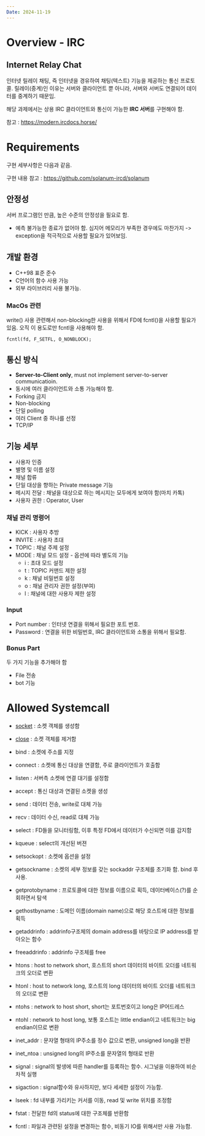 ```yaml
---
Date: 2024-11-19
---
```

# Overview - IRC

## Internet Relay Chat

인터넷 릴레이 채팅, 즉 인터넷을 경유하여 채팅(텍스트) 기능을 제공하는 통신 프로토콜. 릴레이(중계)인 이유는 서버와 클라이언트 뿐 아니라, 서버와 서버도 연결되어 데이터를 중계하기 때문임.

해당 과제에서는 상용 IRC 클라이언트와 통신이 가능한 **IRC 서버**를 구현해야 함.

참고 : https://modern.ircdocs.horse/

# Requirements

구현 세부사항은 다음과 같음.

구현 내용 참고 : https://github.com/solanum-ircd/solanum

## 안정성

서버 프로그램인 만큼, 높은 수준의 안정성을 필요로 함. 
- 예측 불가능한 종료가 없어야 함. 심지어 메모리가 부족한 경우에도 마찬가지
	-> exception을 적극적으로 사용할 필요가 있어보임.

## 개발 환경
- C++98 표준 준수
- C언어의 함수 사용 가능
- 외부 라이브러리 사용 불가능.
### MacOs 관련
write() 사용 관련해서 non-blocking한 사용을 위해서 FD에 fcntl()을 사용할 필요가 있음. 오직 이 용도로만 fcntl을 사용해야 함.
``` MacOs Only
fcntl(fd, F_SETFL, O_NONBLOCK);
```

## 통신 방식

- **Server-to-Client only**, must not implement server-to-server communicatioin.
- 동시에 여러 클라이언트와 소통 가능해야 함.
- Forking 금지
- Non-blocking 
- 단일 polling
- 여러 Client 중 하나를 선정
- TCP/IP
## 기능 세부

- 사용자 인증
- 별명 및 이름 설정
- 채널 합류
- 단일 대상을 향하는 Private message 기능
- 메시지 전달 : 채널을 대상으로 하는 메시지는 모두에게 보여야 함(마치 카톡)
- 사용자 권한 : Operator, User
### 채널 관리 명령어

- KICK : 사용자 추방
- INVITE : 사용자 초대
- TOPIC : 채널 주제 설정
- MODE : 채널 모드 설정 - 옵션에 따라 별도의 기능
	- i : 초대 모드 설정
	- t : TOPIC 커맨드 제한 설정 
	- k : 채널 비밀번호 설정
	- o : 채널 관리자 권한 설정(부여)
	- l : 채널에 대한 사용자 제한 설정


### Input

- Port number : 인터넷 연결을 위해서 필요한 포트 번호.
- Password : 연결을 위한 비밀번호, IRC 클라이언트와 소통을 위해서 필요함.

### Bonus Part
두 가지 기능을 추가해야 함
- File 전송
- bot 기능
# Allowed Systemcall

- [socket](Socket.md) : 소켓 객체를 생성함
- [close](Close.md) : 소켓 객체를 제거함
- bind : 소켓에 주소를 지정
- connect : 소켓에 통신 대상을 연결함, 주로 클라이언트가 호출함
- listen : 서버측 소켓에 연결 대기를 설정함
- accept : 통신 대상과 연결된 소켓을 생성
- send : 데이터 전송, write로 대체 가능
- recv : 데이터 수신, read로 대체 가능
- select : FD들을 모니터링함, 이후 특정 FD에서 데이터가 수신되면 이를 감지함
- kqueue : select의 개선된 버젼

- setsockopt : 소켓에 옵션을 설정
- getsockname : 소켓의 세부 정보를 갖는 sockaddr 구조체를 초기화 함. bind 후 사용.
- getprotobyname : 프로토콜에 대한 정보를 이름으로 획득, 데이터베이스(?)를 순회하면서 탐색
- gethostbyname : 도메인 이름(domain name)으로 해당 호스트에 대한 정보를 획득 
- getaddrinfo : addrinfo구조체의 domain address를 바탕으로 IP address를 받아오는 함수
- freeaddrinfo : addrinfo 구조체를 free
- htons : host to network short, 호스트의 short 데이터의 바이트 오더를 네트워크의 오더로 변환
- htonl : host to network long, 호스트의 long 데이터의 바이트 오더를 네트워크의 오더로 변환
- ntohs : network to host short, short는 포트번호이고 long은 IP어드레스
- ntohl : network to host long, 보통 호스트는 little endian이고 네트워크는 big endian이므로 변환
- inet_addr : 문자열 형태의 IP주소를 정수 값으로 변환, unsigned long을 반환
- inet_ntoa : unsigned long의 IP주소를 문자열의 형태로 반환
- signal : signal의 발생에 따른 handler를 등록하는 함수. 시그널을 이용하여 비순차적 실행
- sigaction : signal함수와 유사하지만, 보다 세세한 설정이 가능함.
- lseek : fd 내부를 가리키는 커서를 이동, read 및 write 위치를 조정함
- fstat : 전달한 fd의 status에 대한 구조체를 반환함
- fcntl : 파일과 관련된 설정을 변경하는 함수, 비동기 IO를 위해서만 사용 가능함.